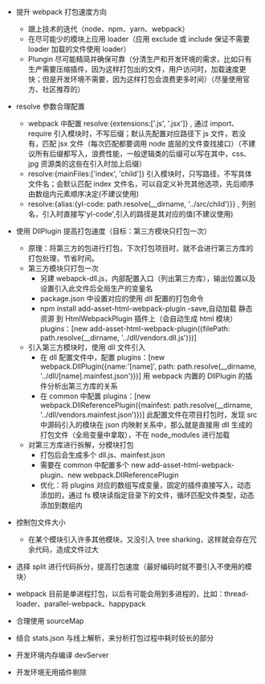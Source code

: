 - 提升 webpack 打包速度方向

  - 跟上技术的迭代（node、npm、yarn、webpack）
  - 在尽可能少的模块上应用 loader（应用 exclude 或 include 保证不需要 loader 加载的文件使用 loader）
  - Plungin 尽可能精简并确保可靠（分清生产和开发环境的需求，比如只有生产需要压缩插件，因为这样打包出的文件，用户访问时，加载速度更快；但是开发环境不需要，因为这样打包会浪费更多时间）（尽量使用官方、社区推荐的）

- resolve 参数合理配置

  - webpack 中配置 resolve:{extensions:['.js', '.jsx']} , 通过 import、require 引入模块时，不写后缀；默认先配置对应路径下 js 文件，若没有，匹配 jsx 文件（每次匹配都要调用 node 底层的文件查找接口）（不建议所有后缀都写入，浪费性能，一般逻辑类的后缀可以写在其中，css、jpg 资源类的这些在引入时加上后缀）
  - resolve:{mainFiles:['index', 'child']} 引入模块时，只写路径，不写具体文件名；会默认匹配 index 文件名，可以自定义补充其他选项，先后顺序由数组内元素顺序决定(不建议使用)
  - resolve:{alias:{yl-code: path.resolve(\_\_dirname, '../src/child')}} , 列别名，引入时直接写'yl-code',引入的路径是其对应的值(不建议使用)

- 使用 DllPlugin 提高打包速度（目标：第三方模块只打包一次）

  - 原理：将第三方的包进行打包，下次打包项目时，就不会进行第三方库的打包处理，节省时间。
  - 第三方模块只打包一次
    - 另建 webapck-dll.js，内部配置入口（列出第三方库），输出位置以及设置引入此文件后全局生产的变量名
    - package.json 中设置对应的使用 dll 配置的打包命令
    - npm install add-asset-html-webpack-plugin -save,自动加载 静态资源 到 HtmlWebpackPlugin 插件上（会自动生成 html 模块）plugins：[new add-asset-html-webpack-plugin({filePath: path.resolve(\_\_dirname, '../dll/vendors.dll.js')})]
  - 引入第三方模块时，使用 dll 文件引入
    - 在 dll 配置文件中，配置 plugins：[new webpack.DllPlugin({name:'[name]', path: path.resolve(\_\_dirname, '../dll/[name].mainfest.json')})] 用 webpack 内置的 DllPlugin 的插件分析出第三方库的关系
    - 在 common 中配置 plugins：[new webpack.DllReferencePlugin({mainfest: path.resolve(\_\_dirname, '../dll/vendors.mainfest.json')})] 此配置文件在项目打包时，发现 src 中源码引入的模块在 json 内映射关系中，那么就是直接用 dll 生成的打包文件（全局变量中拿取），不在 node_modules 进行加载
  - 对第三方库进行拆解，分模块打包
    - 打包后会生成多个 dll.js、mainfest.json
    - 需要在 common 中配置多个 new add-asset-html-webpack-plugin、new webpack.DllReferencePlugin
    - 优化：将 plugins 对应的数组写成变量，固定的插件直接写入，动态添加的，通过 fs 模块读指定目录下的文件，循环匹配文件类型，动态添加到数组内

- 控制包文件大小
  - 在某个模块引入许多其他模块，又没引入 tree sharking，这样就会存在冗余代码，造成文件过大
- 选择 split 进行代码拆分，提高打包速度（最好编码时就不要引入不使用的模块）
- webpack 目前是单进程打包，以后有可能会用到多进程的，比如：thread-loader、parallel-webpack、happypack
- 合理使用 sourceMap
- 结合 stats.json 与线上解析，来分析打包过程中耗时较长的部分
- 开发环境内存编译 devServer
- 开发环境无用插件剔除
